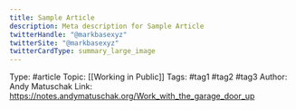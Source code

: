 ```yaml
---
title: Sample Article
description: Meta description for Sample Article
twitterHandle: "@markbasexyz"
twitterSite: "@markbasexyz"
twitterCardType: summary_large_image
---
```

Type: #article
Topic: [[Working in Public]]
Tags: #tag1 #tag2 #tag3
Author: Andy Matuschak
Link: https://notes.andymatuschak.org/Work_with_the_garage_door_up

# <Article>